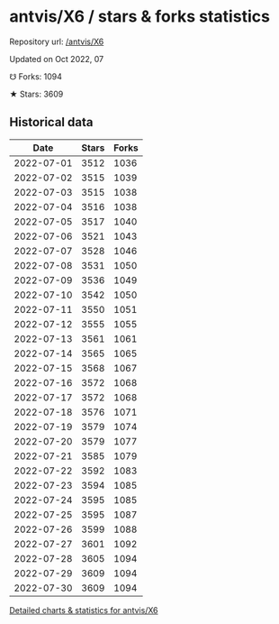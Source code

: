 # antvis/X6 / stars & forks statistics

Repository url: [/antvis/X6](https://github.com/antvis/X6)

Updated on Oct 2022, 07

☋ Forks: 1094

★ Stars: 3609

## Historical data
| Date | Stars | Forks |
|------|-------|-------|
| 2022-07-01 | 3512 | 1036 | 
| 2022-07-02 | 3515 | 1039 | 
| 2022-07-03 | 3515 | 1038 | 
| 2022-07-04 | 3516 | 1038 | 
| 2022-07-05 | 3517 | 1040 | 
| 2022-07-06 | 3521 | 1043 | 
| 2022-07-07 | 3528 | 1046 | 
| 2022-07-08 | 3531 | 1050 | 
| 2022-07-09 | 3536 | 1049 | 
| 2022-07-10 | 3542 | 1050 | 
| 2022-07-11 | 3550 | 1051 | 
| 2022-07-12 | 3555 | 1055 | 
| 2022-07-13 | 3561 | 1061 | 
| 2022-07-14 | 3565 | 1065 | 
| 2022-07-15 | 3568 | 1067 | 
| 2022-07-16 | 3572 | 1068 | 
| 2022-07-17 | 3572 | 1068 | 
| 2022-07-18 | 3576 | 1071 | 
| 2022-07-19 | 3579 | 1074 | 
| 2022-07-20 | 3579 | 1077 | 
| 2022-07-21 | 3585 | 1079 | 
| 2022-07-22 | 3592 | 1083 | 
| 2022-07-23 | 3594 | 1085 | 
| 2022-07-24 | 3595 | 1085 | 
| 2022-07-25 | 3595 | 1087 | 
| 2022-07-26 | 3599 | 1088 | 
| 2022-07-27 | 3601 | 1092 | 
| 2022-07-28 | 3605 | 1094 | 
| 2022-07-29 | 3609 | 1094 | 
| 2022-07-30 | 3609 | 1094 | 


[Detailed charts & statistics for antvis/X6](https://reviewgithub.com/rep/antvis/X6)
